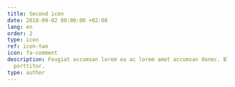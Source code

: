 ```yaml
---
title: Second icon
date: 2018-09-02 00:00:00 +02:00
lang: en
order: 2
type: icon
ref: icon-two
icon: fa-comment
description: Feugiat accumsan lorem eu ac lorem amet accumsan donec. Blandit orci
  porttitor.
type: author
---
```


